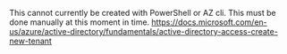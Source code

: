 This cannot currently be created with PowerShell or AZ cli. This must be done manually at this moment in time.
https://docs.microsoft.com/en-us/azure/active-directory/fundamentals/active-directory-access-create-new-tenant
